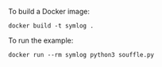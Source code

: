 To build a Docker image:

    docker build -t symlog .
  
To run the example:

    docker run --rm symlog python3 souffle.py
